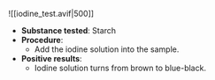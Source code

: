 ![[iodine_test.avif|500]]

- **Substance tested**: Starch
- **Procedure**:
	- Add the iodine solution into the sample.
- **Positive results**:
	- Iodine solution turns from brown to blue-black.

